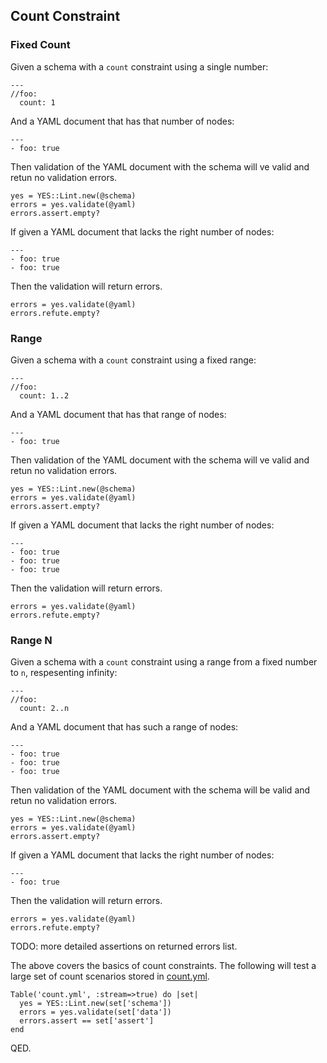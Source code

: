 ## Count Constraint

### Fixed Count

Given a schema with a `count` constraint using a single number:

    ---
    //foo:
      count: 1

And a YAML document that has that number of nodes:

    ---
    - foo: true

Then validation of the YAML document with the schema will
ve valid and retun no validation errors.

    yes = YES::Lint.new(@schema)
    errors = yes.validate(@yaml)
    errors.assert.empty?

If given a YAML document that lacks the right number of nodes: 

    ---
    - foo: true
    - foo: true

Then the validation will return errors.

    errors = yes.validate(@yaml)
    errors.refute.empty?

### Range

Given a schema with a `count` constraint using a fixed range:

    ---
    //foo:
      count: 1..2

And a YAML document that has that range of nodes:

    ---
    - foo: true

Then validation of the YAML document with the schema will
ve valid and retun no validation errors.

    yes = YES::Lint.new(@schema)
    errors = yes.validate(@yaml)
    errors.assert.empty?

If given a YAML document that lacks the right number of nodes: 

    ---
    - foo: true
    - foo: true
    - foo: true

Then the validation will return errors.

    errors = yes.validate(@yaml)
    errors.refute.empty?

### Range N

Given a schema with a `count` constraint using a range from a fixed number
to `n`, respesenting infinity:

    ---
    //foo:
      count: 2..n

And a YAML document that has such a range of nodes:

    ---
    - foo: true
    - foo: true
    - foo: true

Then validation of the YAML document with the schema will
be valid and retun no validation errors.

    yes = YES::Lint.new(@schema)
    errors = yes.validate(@yaml)
    errors.assert.empty?

If given a YAML document that lacks the right number of nodes: 

    ---
    - foo: true

Then the validation will return errors.

    errors = yes.validate(@yaml)
    errors.refute.empty?

TODO: more detailed assertions on returned errors list.

The above covers the basics of count constraints. The following
will test a large set of count scenarios stored in [count.yml](count.yml).

    Table('count.yml', :stream=>true) do |set|
      yes = YES::Lint.new(set['schema'])
      errors = yes.validate(set['data'])
      errors.assert == set['assert']
    end

QED.
